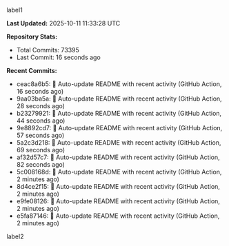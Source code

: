 
label1 
<!-- ACTIVITY_START -->
**Last Updated:** 2025-10-11 11:33:28 UTC

**Repository Stats:**
- Total Commits: 73395
- Last Commit: 16 seconds ago

**Recent Commits:**
- ceac8a6b5: 🤖 Auto-update README with recent activity (GitHub Action, 16 seconds ago)
- 9aa03ba5a: 🤖 Auto-update README with recent activity (GitHub Action, 28 seconds ago)
- b23279921: 🤖 Auto-update README with recent activity (GitHub Action, 44 seconds ago)
- 9e8892cd7: 🤖 Auto-update README with recent activity (GitHub Action, 57 seconds ago)
- 5a2c3d218: 🤖 Auto-update README with recent activity (GitHub Action, 69 seconds ago)
- af32d57c7: 🤖 Auto-update README with recent activity (GitHub Action, 82 seconds ago)
- 5c008168d: 🤖 Auto-update README with recent activity (GitHub Action, 2 minutes ago)
- 8d4ce2f15: 🤖 Auto-update README with recent activity (GitHub Action, 2 minutes ago)
- e9fe08126: 🤖 Auto-update README with recent activity (GitHub Action, 2 minutes ago)
- e5fa87146: 🤖 Auto-update README with recent activity (GitHub Action, 2 minutes ago)
<!-- ACTIVITY_END -->

label2
